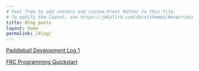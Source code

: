 ```yaml
---
# Feel free to add content and custom Front Matter to this file.
# To modify the layout, see https://jekyllrb.com/docs/themes/#overriding-theme-defaults
title: Blog posts
layout: home
permalink: /blog/
---
```


[Paddleball Development Log 1](../posts/paddleball-dev-log-1)

[FRC Programming Quickstart](../frc/quickstart)